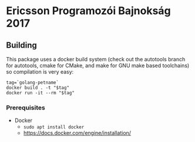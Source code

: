 # Ericsson Programozói Bajnokság 2017
## Building
This package uses a docker build system
(check out the autotools branch for autotools, cmake for CMake, and make for GNU make based toolchains)
so compilation is very easy:
```
tag=`golang-petname`
docker build . -t "$tag"
docker run -it --rm "$tag"
```

### Prerequisites
- Docker
	- `sudo apt install docker`
	- https://docs.docker.com/engine/installation/
